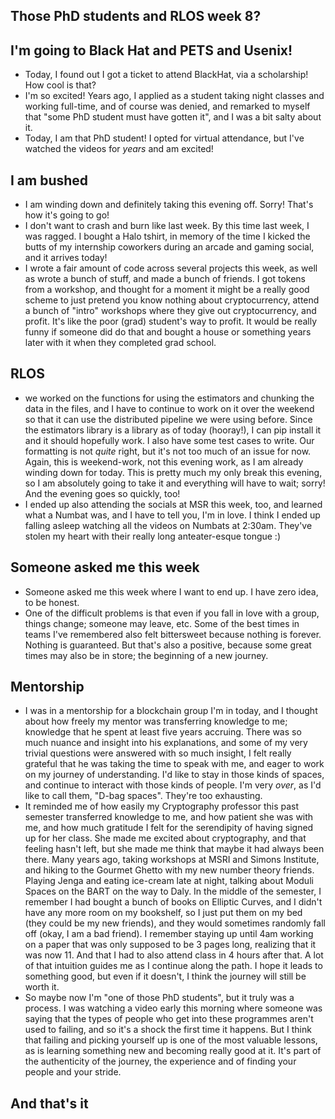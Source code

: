 ## Those PhD students and RLOS week 8?

## I'm going to Black Hat and PETS and Usenix!
- Today, I found out I got a ticket to attend BlackHat, via a scholarship! How cool is that? 
- I'm so excited! Years ago, I applied as a student taking night classes and working full-time, 
and of course was denied, and remarked to myself that "some PhD student must have gotten it", and I
was a bit salty about it.
- Today, I am that PhD student! I opted for virtual attendance, but I've watched the videos for *years* and am excited!

## I am bushed
- I am winding down and definitely taking this evening off. Sorry! That's how it's going to go!
- I don't want to crash and burn like last week. By this time last week, I was ragged. I bought a Halo tshirt,
in memory of the time I kicked the butts of my internship coworkers during an arcade and gaming social, and it arrives today!
- I wrote a fair amount of code across several projects this week, as well as wrote a bunch of stuff, and made a bunch of friends. 
I got tokens from a workshop, and thought for a moment it might be a really good scheme to just pretend you know nothing about cryptocurrency,
attend a bunch of "intro" workshops where they give out cryptocurrency, and profit. It's like the poor (grad) student's way to profit. 
It would be really funny if someone did do that and bought a house or something years later with it when they completed grad school.

## RLOS
- we worked on the functions for using the estimators and chunking the data in the files, and I have to continue to work on it over the weekend
so that it can use the distributed pipeline we were using before. Since the estimators library is a library as of today (hooray!), I can pip install
it and it should hopefully work. I also have some test cases to write. Our formatting is not *quite* right, but it's not too much of an issue for now.
Again, this is weekend-work, not this evening work, as I am already winding down for today. This is pretty much my only break this evening, so I am
absolutely going to take it and everything will have to wait; sorry! And the evening goes so quickly, too!
- I ended up also attending the socials at MSR this week, too, and learned what a Numbat was, and I have to tell you, I'm in love. I think I ended up
falling asleep watching all the videos on Numbats at 2:30am. They've stolen my heart with their really long anteater-esque tongue :)

## Someone asked me this week
- Someone asked me this week where I want to end up. I have zero idea, to be honest. 
- One of the difficult problems is that even if you fall in love with a group, things change; someone may leave, etc. Some of the best times in teams
I've remembered also felt bittersweet because nothing is forever. Nothing is guaranteed. But that's also a positive, because some great times may also 
be in store; the beginning of a new journey. 

## Mentorship
- I was in a mentorship for a blockchain group I'm in today, and I thought about how freely my mentor was transferring knowledge to me; knowledge that he spent
at least five years accruing. There was so much nuance and insight into his explanations, and some of my very trivial questions were answered with so much insight,
I felt really grateful that he was taking the time to speak with me, and eager to work on my journey of understanding. I'd like to stay in those kinds of spaces,
and continue to interact with those kinds of people. I'm very *over*, as I'd like to call them, "D-bag spaces". They're too exhausting.
- It reminded me of how easily my Cryptography professor this past semester transferred knowledge to me, and how patient she was with me, and how much gratitude
I felt for the serendipity of having signed up for her class. She made me excited about cryptography, and that feeling hasn't left, but she made me think that maybe 
it had always been there. Many years ago, taking workshops at MSRI and Simons Institute, and hiking to the Gourmet Ghetto with my new number theory
friends. Playing Jenga and eating ice-cream late at night, talking about Moduli Spaces on the BART on the way to Daly. In the middle of the semester,
I remember I had bought a bunch of books on Elliptic Curves, and I didn't have any more room on my bookshelf, so I just put them on my bed (they could
be my new friends), and they would sometimes randomly fall off (okay, I am a bad friend). 
I remember staying up until 4am working on a paper that was only supposed to be 3 pages long, realizing that it was now 11. And that I had
to also attend class in 4 hours after that. A lot of that intuition guides me as I continue along the path. I hope it leads to something good, but even if it
doesn't, I think the journey will still be worth it.
- So maybe now I'm "one of those PhD students", but it truly was a process. I was watching a video early this morning where someone was saying that the types
of people who get into these programmes aren't used to failing, and so it's a shock the first time it happens. But I think that failing and picking yourself
up is one of the most valuable lessons, as is learning something new and becoming really good at it. It's part of the authenticity of the journey, the experience
and of finding your people and your stride. 

## And that's it


